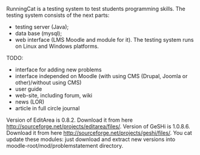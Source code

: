 RunningCat is a testing system to test students programming skills. The testing system consists of the next parts:
  * testing server (Java);
  * data base (mysql);
  * web interface (LMS Moodle and module for it).
The testing system runs on Linux and Windows platforms.

TODO:
  * interface for adding new problems
  * interface independed on Moodle (with using CMS (Drupal, Joomla or other)/without using CMS)
  * user guide
  * web-site, including forum, wiki
  * news (LOR)
  * article in full circle journal

Version of EditArea is 0.8.2. Download it from here http://sourceforge.net/projects/editarea/files/.
Version of GeSHi is 1.0.8.6. Download it from here http://sourceforge.net/projects/geshi/files/.
You cat update these modules: just download and extract new versions into moodle-root/mod/problemstatement directory.